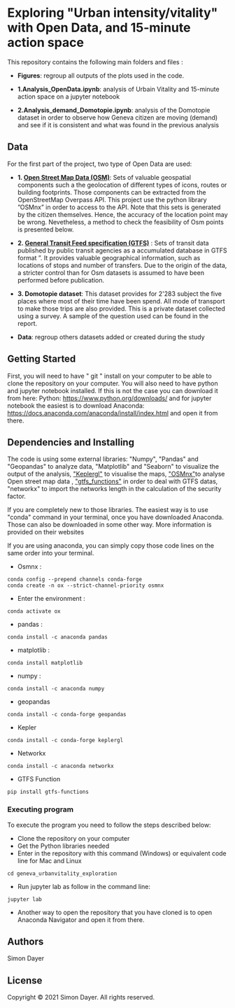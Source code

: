 # Exploring "Urban intensity/vitality" with Open Data, and 15-minute action space

This repository contains the following main folders and files :

* **Figures**: regroup all outputs of the plots used in the code.

* **1.Analysis_OpenData.ipynb**: analysis of Urbain Vitality and 15-minute action space on a jupyter notebook

* **2.Analysis_demand_Domotopie.ipynb**: analysis of the Domotopie dataset in order to observe how Geneva citizen are moving (demand) and see if it is consistent and what was found in the previous analysis

## Data
For the first part of the project, two type of Open Data are used:
* **1. [Open Street Map Data (OSM)](https://github.com/gboeing/osmnx)**: Sets of valuable geospatial components such a the geolocation of
different types of icons, routes or building footprints. Those components can be extracted from the
OpenStreetMap Overpass API. This project use the python library ”OSMnx”  in order to access to the
API. Note that this sets is generated by the citizen themselves. Hence, the accuracy of the location point
may be wrong. Nevetheless, a method to check the feasibility of Osm points is presented below.

* **2. [General Transit Feed specification (GTFS)](https://opentransportdata.swiss/en/group)** : Sets of transit data published by public transit agencies as a accumulated database in GTFS format ”. It provides valuable geographical information, such as locations of stops and number of transfers. Due to the origin of the data, a stricter control than for Osm datasets is assumed to have been performed before publication.

* **3. Domotopie dataset**: This dataset provides for 2'283 subject the five places where most of their time have
been spend. All mode of transport to make those trips are also provided. This is a private dataset collected using a survey. A sample of the question used can be found in the report.

* **Data**: regroup others datasets added or created during the study 

## Getting Started

First, you will need to have " git " install on your computer to be able to clone the repository on your computer. You will also need to have python and jupyter notebook installed. If this is not the case you can download it from here: Python: https://www.python.org/downloads/  and for jupyter notebook the easiest is to download Anaconda: https://docs.anaconda.com/anaconda/install/index.html and open it from there.

## Dependencies and Installing

The code is using some external libraries: "Numpy", "Pandas" and "Geopandas" to analyze data, "Matplotlib" and "Seaborn" to visualize the output of the analysis, ["Keplergl"](https://anaconda.org/conda-forge/keplergl) to visualise the maps, ["OSMnx"](https://github.com/gboeing/osmnx)to analyse Open street map data , ["gtfs_functions"](https://github.com/Bondify/gtfs_functions) in order to deal with GTFS datas, "networkx" to import the networks length in the calculation of the security factor.

If you are completely new to those libraries. The easiest way is to use "conda" command in your terminal, once you have downloaded Anaconda. Those can also be downloaded in some other way. More information is provided on their websites

If you are using anaconda, you can simply  copy those code lines on the same order into your terminal.

* Osmnx :
```
conda config --prepend channels conda-forge
conda create -n ox --strict-channel-priority osmnx
```
* Enter the environment  :
```
conda activate ox
```
* pandas : 
```
conda install -c anaconda pandas
```
* matplotlib :

```
conda install matplotlib
```
* numpy : 
```
conda install -c anaconda numpy
```
* geopandas
```
conda install -c conda-forge geopandas
```
* Kepler
```
conda install -c conda-forge keplergl
```

* Networkx
```
conda install -c anaconda networkx
```

* GTFS Function
```
pip install gtfs-functions
```

### Executing program

To execute the program you need to follow the steps described below:
* Clone the repository on your computer
* Get the Python libraries needed
* Enter in the repository with this command (Windows) or equivalent code line for Mac and Linux
```
cd geneva_urbanvitality_exploration
```
* Run jupyter lab as follow in the command line:
```
jupyter lab 
```

* Another way to open the repository that you have cloned is to open Anaconda Navigator and open it from there.

## Authors

Simon Dayer

## License
Copyright © 2021 Simon Dayer. All rights reserved.
